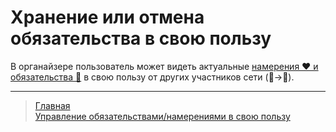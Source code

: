 # Хранение или отмена обязательства в свою пользу

В органайзере пользователь может видеть актуальные [намерения ❤️ и обязательства 🤝](../glossary/glossary.md) в свою пользу от других участников сети (👥->👤).

---
> [Главная](../index.md)   
> [Управление обязательствами/намерениями в свою пользу](../actions/show_int_obl_for_me.md)

